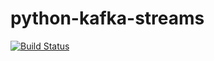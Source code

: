 # python-kafka-streams

[![Build Status](https://github.com/twosixlabs-dart/python-kafka-streams/workflows/Build/badge.svg)](https://github.com/twosixlabs-dart/python-kafka-streams/actions)
